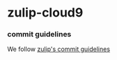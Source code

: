 # zulip-cloud9

### commit guidelines
We follow [zulip's commit guidelines](http://zulip.readthedocs.io/en/latest/contributing/version-control.html?highlight=commit#commit-discipline)
